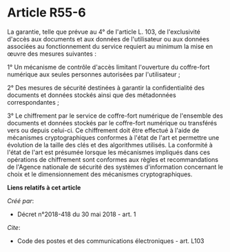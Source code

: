 # Article R55-6

La garantie, telle que prévue au 4° de l'article L. 103, de l'exclusivité d'accès aux documents et aux données de
l'utilisateur ou aux données associées au fonctionnement du service requiert au minimum la mise en œuvre des mesures
suivantes : 

1° Un mécanisme de contrôle d'accès limitant l'ouverture du coffre-fort numérique aux seules personnes autorisées par
l'utilisateur ; 

2° Des mesures de sécurité destinées à garantir la confidentialité des documents et données stockés ainsi que des métadonnées
correspondantes ; 

3° Le chiffrement par le service de coffre-fort numérique de l'ensemble des documents et données stockés par le coffre-fort
numérique ou transférés vers ou depuis celui-ci. Ce chiffrement doit être effectué à l'aide de mécanismes cryptographiques
conformes à l'état de l'art et permettre une évolution de la taille des clés et des algorithmes utilisés. La conformité à
l'état de l'art est présumée lorsque les mécanismes impliqués dans ces opérations de chiffrement sont conformes aux règles et
recommandations de l'Agence nationale de sécurité des systèmes d'information concernant le choix et le dimensionnement des
mécanismes cryptographiques.

**Liens relatifs à cet article**

_Créé par_:

  - Décret n°2018-418 du 30 mai 2018 - art. 1

_Cite_:

  - Code des postes et des communications électroniques - art. L103
